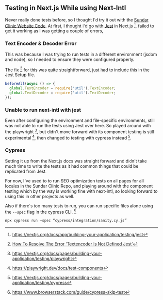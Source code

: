 ## Testing in Next.js While using Next-Intl

Never really done tests before, so I thought I'd try it out with the [Sundar Clinic Website Code](https://github.com/Sundar-Clinic/Main-Website). At first, I thought I'd go with [Jest](https://jestjs.io/) in Next.js [^1], failed to get it working as I was getting a couple of errors, 

### Text Encoder & Decoder Error 

This was because I was trying to run tests in a different environment (jsdom and node), so I needed to ensure they were configured properly. 

The fix [^2] for this was quite straightforward, just had to include this in the Jest Setup file.

```js
beforeAll(async () => {
  global.TextEncoder = require('util').TextEncoder;
  global.TextDecoder = require('util').TextDecoder;
});
```

### Unable to run next-intl with jest

Even after configuring the environment and file-specific environments, still was not able to run the tests using Jest over here. So played around with the playwright [^3], but didn't move forward with its component testing is still experimental [^4], then changed to testing with cypress instead [^5].

### Cypress

Setting it up from the Next.js docs was straight forward and didn't take much time to write the tests as it had common things that could be replicated from Jest. 

For now, I've used to to run SEO optimization tests on all pages for all locales in the Sundar Clinic Repo, and playing around with the component testing which by the way is working fine with next-intl, so looking forward to using this in other projects as well. 

Also if there's too many tests to run, you can run specific files alone using the `--spec` flag in the cypress CLI. [^6]

```bash
npx cypress run –spec “cypress/integration/sanity.cy.js”
```

[^1]: https://nextjs.org/docs/app/building-your-application/testing/jest
[^2]: [How To Resolve The Error 'Textencoder Is Not Defined Jest’](https://www.dhiwise.com/post/how-to-resolve-the-error-textencoder-is-not-defined-jes)
[^3]: https://nextjs.org/docs/pages/building-your-application/testing/playwright
[^4]: https://playwright.dev/docs/test-components
[^5]: https://nextjs.org/docs/pages/building-your-application/testing/cypress
[^6]: https://www.browserstack.com/guide/cypress-skip-test
